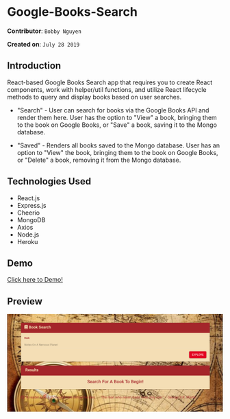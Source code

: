 # Google-Books-Search

**Contributor**: `Bobby Nguyen`

**Created on**: `July 28 2019`

## Introduction
React-based Google Books Search app that requires you to create React components, work with helper/util functions, and utilize React lifecycle methods to query and display books based on user searches.

- "Search" - User can search for books via the Google Books API and render them here. User has the option to "View" a book, bringing them to the book on Google Books, or "Save" a book, saving it to the Mongo database.

- "Saved" - Renders all books saved to the Mongo database. User has an option to "View" the book, bringing them to the book on Google Books, or "Delete" a book, removing it from the Mongo database.

## Technologies Used
- React.js
- Express.js
- Cheerio
- MongoDB
- Axios
- Node.js
- Heroku

## Demo
[Click here to Demo!](https://nervous.herokuapp.com/)

## Preview
![Results](/client/public/images/googlebook.png)
